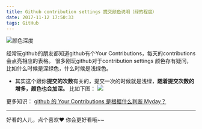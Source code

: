 ```yaml
---
title: Github contribution settings 提交颜色说明（绿的程度）
date: 2017-11-12 17:50:33
tags: GitHub
---
```



![颜色深度](http://upload-images.jianshu.io/upload_images/4340772-74f05d2fe3968760.png?imageMogr2/auto-orient/strip%7CimageView2/2/w/1240)

<!-- more -->
经常玩github的朋友都知道github有个Your Contributions，每天的contributions 会点亮相应的表格。
很多刚玩github对于contribution settings 颜色存有疑问，比如什么时候是深绿色，什么时候是浅绿色。 
* 其实这个跟你**提交的次数**有关的，提交一次的时候就是浅绿，**随着提交次数的增多，颜色也会加深。**
比如下图：
![](http://upload-images.jianshu.io/upload_images/4340772-299265d9db67127b.png?imageMogr2/auto-orient/strip%7CimageView2/2/w/1240)


更多知识：
 [github 的 Your Contributions 是根据什么判断 Myday？](https://segmentfault.com/q/1010000000431610)

---
好看的人儿，点个喜欢❤ 你会更好看哦~~
